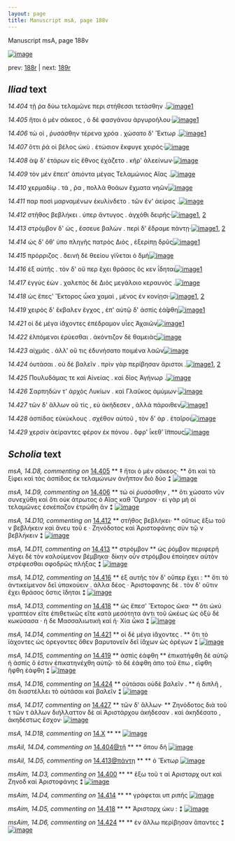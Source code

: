 ```yaml
---
layout: page
title: Manuscript msA, page 188v
---
```


Manuscript msA, page 188v

[![image](http://www.homermultitext.org/iipsrv?OBJ=IIP,1.0&FIF=/project/homer/pyramidal/deepzoom/hmt/vaimg/2017a/VA188VN_0690.tif&WID=100&CVT=JPEG)](http://www.homermultitext.org/ict2/?urn=urn:cite2:hmt:vaimg.2017a:VA188VN_0690)

prev:  [188r](../188r) | next:  [189r](../189r)

## *Iliad* text

*14.404* <a id="14.404"/> τῇ ῥα δύω τελαμῶνε περι στήθεσσι τετάσθην .[![image](http://www.homermultitext.org/iipsrv?OBJ=IIP,1.0&FIF=/project/homer/pyramidal/deepzoom/hmt/vaimg/2017a/VA188VN_0690.tif&RGN=0.491,0.2284,0.364,0.0285&WID=1000&CVT=JPEG)](http://www.homermultitext.org/ict2/?urn=urn:cite2:hmt:vaimg.2017a:VA188VN_0690@0.491,0.2284,0.364,0.0285)[1](#msAil_14.D4)

*14.405* <a id="14.405"/> ἤτοι ὁ μὲν σάκεος , ὁ δὲ φασγάνου ἀργυροήλου·[![image](http://www.homermultitext.org/iipsrv?OBJ=IIP,1.0&FIF=/project/homer/pyramidal/deepzoom/hmt/vaimg/2017a/VA188VN_0690.tif&RGN=0.5,0.2487,0.375,0.0308&WID=1000&CVT=JPEG)](http://www.homermultitext.org/ict2/?urn=urn:cite2:hmt:vaimg.2017a:VA188VN_0690@0.5,0.2487,0.375,0.0308)[1](#msA_14.D8)

*14.406* <a id="14.406"/> τώ οἱ , ῥυσάσθην τέρενα χρόα . χώσατο δ' Ἕκτωρ .[![image](http://www.homermultitext.org/iipsrv?OBJ=IIP,1.0&FIF=/project/homer/pyramidal/deepzoom/hmt/vaimg/2017a/VA188VN_0690.tif&RGN=0.503,0.269,0.392,0.0316&WID=1000&CVT=JPEG)](http://www.homermultitext.org/ict2/?urn=urn:cite2:hmt:vaimg.2017a:VA188VN_0690@0.503,0.269,0.392,0.0316)[1](#msA_14.D9)

*14.407* <a id="14.407"/> ὅττι ῥά οἱ βέλος ὠκὺ . ἐτώσιον ἔκφυγε χειρός·[![image](http://www.homermultitext.org/iipsrv?OBJ=IIP,1.0&FIF=/project/homer/pyramidal/deepzoom/hmt/vaimg/2017a/VA188VN_0690.tif&RGN=0.495,0.2878,0.392,0.0263&WID=1000&CVT=JPEG)](http://www.homermultitext.org/ict2/?urn=urn:cite2:hmt:vaimg.2017a:VA188VN_0690@0.495,0.2878,0.392,0.0263)

*14.408* <a id="14.408"/> ὰψ δ' ἑτάρων εἰς ἔθνος ἐχάζετο . κῆρ' ἀλεείνων·[![image](http://www.homermultitext.org/iipsrv?OBJ=IIP,1.0&FIF=/project/homer/pyramidal/deepzoom/hmt/vaimg/2017a/VA188VN_0690.tif&RGN=0.497,0.3058,0.392,0.0263&WID=1000&CVT=JPEG)](http://www.homermultitext.org/ict2/?urn=urn:cite2:hmt:vaimg.2017a:VA188VN_0690@0.497,0.3058,0.392,0.0263)

*14.409* <a id="14.409"/> τὸν μὲν ἔπειτ' ἀπιόντα μέγας Τελαμώνιος Αἴας .[![image](http://www.homermultitext.org/iipsrv?OBJ=IIP,1.0&FIF=/project/homer/pyramidal/deepzoom/hmt/vaimg/2017a/VA188VN_0690.tif&RGN=0.5,0.3268,0.392,0.0263&WID=1000&CVT=JPEG)](http://www.homermultitext.org/ict2/?urn=urn:cite2:hmt:vaimg.2017a:VA188VN_0690@0.5,0.3268,0.392,0.0263)

*14.410* <a id="14.410"/> χερμαδίῳ . τά , ῥα , πολλὰ θοάων ἔχματα νηῶν[![image](http://www.homermultitext.org/iipsrv?OBJ=IIP,1.0&FIF=/project/homer/pyramidal/deepzoom/hmt/vaimg/2017a/VA188VN_0690.tif&RGN=0.496,0.3471,0.392,0.0263&WID=1000&CVT=JPEG)](http://www.homermultitext.org/ict2/?urn=urn:cite2:hmt:vaimg.2017a:VA188VN_0690@0.496,0.3471,0.392,0.0263)

*14.411* <a id="14.411"/> παρ ποσὶ μαρναμένων ἐκυλίνδετο . τῶν ἕν' ἀείρας .[![image](http://www.homermultitext.org/iipsrv?OBJ=IIP,1.0&FIF=/project/homer/pyramidal/deepzoom/hmt/vaimg/2017a/VA188VN_0690.tif&RGN=0.505,0.3666,0.392,0.0263&WID=1000&CVT=JPEG)](http://www.homermultitext.org/ict2/?urn=urn:cite2:hmt:vaimg.2017a:VA188VN_0690@0.505,0.3666,0.392,0.0263)

*14.412* <a id="14.412"/> στῆθος βεβλήκει . ὑπερ ἄντυγος . ἀγχόθι δειρῆς·[![image](http://www.homermultitext.org/iipsrv?OBJ=IIP,1.0&FIF=/project/homer/pyramidal/deepzoom/hmt/vaimg/2017a/VA188VN_0690.tif&RGN=0.502,0.3832,0.392,0.0263&WID=1000&CVT=JPEG)](http://www.homermultitext.org/ict2/?urn=urn:cite2:hmt:vaimg.2017a:VA188VN_0690@0.502,0.3832,0.392,0.0263)[1](#msA_14.D10), [2](#msAim_14.D3bis)

*14.413* <a id="14.413"/> στρόμβον δ' ὡς , ἔσσευε βαλὼν . περὶ δ' ἔδραμε πάντῃ·[![image](http://www.homermultitext.org/iipsrv?OBJ=IIP,1.0&FIF=/project/homer/pyramidal/deepzoom/hmt/vaimg/2017a/VA188VN_0690.tif&RGN=0.502,0.402,0.431,0.0263&WID=1000&CVT=JPEG)](http://www.homermultitext.org/ict2/?urn=urn:cite2:hmt:vaimg.2017a:VA188VN_0690@0.502,0.402,0.431,0.0263)[1](#msA_14.D11), [2](#msAil_14.D5)

*14.414* <a id="14.414"/> ὡς δ' ὅθ' ὑπο πληγῆς πατρὸς Διὸς , ἐξερίπῃ δρῦς[![image](http://www.homermultitext.org/iipsrv?OBJ=IIP,1.0&FIF=/project/homer/pyramidal/deepzoom/hmt/vaimg/2017a/VA188VN_0690.tif&RGN=0.492,0.4215,0.431,0.0263&WID=1000&CVT=JPEG)](http://www.homermultitext.org/ict2/?urn=urn:cite2:hmt:vaimg.2017a:VA188VN_0690@0.492,0.4215,0.431,0.0263)[1](#msAim_14.D4)

*14.415* <a id="14.415"/> πρόρριζος . δεινὴ δὲ θεείου γί̄νεται ὀ δμὴ[![image](http://www.homermultitext.org/iipsrv?OBJ=IIP,1.0&FIF=/project/homer/pyramidal/deepzoom/hmt/vaimg/2017a/VA188VN_0690.tif&RGN=0.485,0.4388,0.431,0.0263&WID=1000&CVT=JPEG)](http://www.homermultitext.org/ict2/?urn=urn:cite2:hmt:vaimg.2017a:VA188VN_0690@0.485,0.4388,0.431,0.0263)

*14.416* <a id="14.416"/> ἐξ αὐτῆς . τὸν δ' οὔ περ ἔχει θράσος ὅς κεν ΐδηται[![image](http://www.homermultitext.org/iipsrv?OBJ=IIP,1.0&FIF=/project/homer/pyramidal/deepzoom/hmt/vaimg/2017a/VA188VN_0690.tif&RGN=0.485,0.4606,0.431,0.0263&WID=1000&CVT=JPEG)](http://www.homermultitext.org/ict2/?urn=urn:cite2:hmt:vaimg.2017a:VA188VN_0690@0.485,0.4606,0.431,0.0263)[1](#msA_14.D12)

*14.417* <a id="14.417"/> ἐγγὺς ἐὼν . χαλεπὸς δὲ Διὸς μεγάλοιο κεραυνὸς .[![image](http://www.homermultitext.org/iipsrv?OBJ=IIP,1.0&FIF=/project/homer/pyramidal/deepzoom/hmt/vaimg/2017a/VA188VN_0690.tif&RGN=0.485,0.4778,0.431,0.0263&WID=1000&CVT=JPEG)](http://www.homermultitext.org/ict2/?urn=urn:cite2:hmt:vaimg.2017a:VA188VN_0690@0.485,0.4778,0.431,0.0263)

*14.418* <a id="14.418"/> ὡς ἔπες' Ἕκτορος ὦκα χαμαὶ , μένος ἐν κονίῃσι·[![image](http://www.homermultitext.org/iipsrv?OBJ=IIP,1.0&FIF=/project/homer/pyramidal/deepzoom/hmt/vaimg/2017a/VA188VN_0690.tif&RGN=0.484,0.4966,0.431,0.0263&WID=1000&CVT=JPEG)](http://www.homermultitext.org/ict2/?urn=urn:cite2:hmt:vaimg.2017a:VA188VN_0690@0.484,0.4966,0.431,0.0263)[1](#msAim_14.D5), [2](#msA_14.D13)

*14.419* <a id="14.419"/> χειρὸς δ' ἔκβαλεν ἔγχος , ἐπ' αὐτῷ δ' ἀσπὶς ἑά̆φθη[![image](http://www.homermultitext.org/iipsrv?OBJ=IIP,1.0&FIF=/project/homer/pyramidal/deepzoom/hmt/vaimg/2017a/VA188VN_0690.tif&RGN=0.492,0.5147,0.431,0.0263&WID=1000&CVT=JPEG)](http://www.homermultitext.org/ict2/?urn=urn:cite2:hmt:vaimg.2017a:VA188VN_0690@0.492,0.5147,0.431,0.0263)[1](#msA_14.D15)

*14.421* <a id="14.421"/> οἱ δὲ μέγα ἰ̈άχοντες ἐπέδραμον υἷες Ἀχαιῶν[![image](http://www.homermultitext.org/iipsrv?OBJ=IIP,1.0&FIF=/project/homer/pyramidal/deepzoom/hmt/vaimg/2017a/VA188VN_0690.tif&RGN=0.488,0.5342,0.431,0.0263&WID=1000&CVT=JPEG)](http://www.homermultitext.org/ict2/?urn=urn:cite2:hmt:vaimg.2017a:VA188VN_0690@0.488,0.5342,0.431,0.0263)[1](#msA_14.D14)

*14.422* <a id="14.422"/> ἐλπόμενοι ἐρύεσθαι . ἀκόντιζον δὲ θαμειὰς[![image](http://www.homermultitext.org/iipsrv?OBJ=IIP,1.0&FIF=/project/homer/pyramidal/deepzoom/hmt/vaimg/2017a/VA188VN_0690.tif&RGN=0.49,0.5522,0.431,0.0263&WID=1000&CVT=JPEG)](http://www.homermultitext.org/ict2/?urn=urn:cite2:hmt:vaimg.2017a:VA188VN_0690@0.49,0.5522,0.431,0.0263)

*14.423* <a id="14.423"/> αἰχμάς . ἀλλ' οὔ τις ἐδυνήσατο ποιμένα λαῶν[![image](http://www.homermultitext.org/iipsrv?OBJ=IIP,1.0&FIF=/project/homer/pyramidal/deepzoom/hmt/vaimg/2017a/VA188VN_0690.tif&RGN=0.49,0.5695,0.431,0.0263&WID=1000&CVT=JPEG)](http://www.homermultitext.org/ict2/?urn=urn:cite2:hmt:vaimg.2017a:VA188VN_0690@0.49,0.5695,0.431,0.0263)

*14.424* <a id="14.424"/> ὀυτάσαι . οὐ δὲ βαλεῖν . πρὶν γὰρ περίβησαν ἄριστοι .[![image](http://www.homermultitext.org/iipsrv?OBJ=IIP,1.0&FIF=/project/homer/pyramidal/deepzoom/hmt/vaimg/2017a/VA188VN_0690.tif&RGN=0.491,0.5875,0.431,0.0263&WID=1000&CVT=JPEG)](http://www.homermultitext.org/ict2/?urn=urn:cite2:hmt:vaimg.2017a:VA188VN_0690@0.491,0.5875,0.431,0.0263)[1](#msA_14.D16), [2](#msAim_14.D6)

*14.425* <a id="14.425"/> Πουλυδάμας τε καὶ Αἰνείας . καὶ δῖος Ἀγήνωρ .[![image](http://www.homermultitext.org/iipsrv?OBJ=IIP,1.0&FIF=/project/homer/pyramidal/deepzoom/hmt/vaimg/2017a/VA188VN_0690.tif&RGN=0.488,0.6078,0.431,0.0263&WID=1000&CVT=JPEG)](http://www.homermultitext.org/ict2/?urn=urn:cite2:hmt:vaimg.2017a:VA188VN_0690@0.488,0.6078,0.431,0.0263)

*14.426* <a id="14.426"/> Σαρπηδών τ' ἀρχὸς Λυκίων . καὶ Γλαῦκος ἀμύμων·[![image](http://www.homermultitext.org/iipsrv?OBJ=IIP,1.0&FIF=/project/homer/pyramidal/deepzoom/hmt/vaimg/2017a/VA188VN_0690.tif&RGN=0.496,0.6266,0.431,0.0263&WID=1000&CVT=JPEG)](http://www.homermultitext.org/ict2/?urn=urn:cite2:hmt:vaimg.2017a:VA188VN_0690@0.496,0.6266,0.431,0.0263)

*14.427* <a id="14.427"/> τῶν δ' ἄλλων οὔ τίς , εὑ ἀκήδεσεν , ἀλλὰ πάροιθεν[![image](http://www.homermultitext.org/iipsrv?OBJ=IIP,1.0&FIF=/project/homer/pyramidal/deepzoom/hmt/vaimg/2017a/VA188VN_0690.tif&RGN=0.496,0.6461,0.431,0.0263&WID=1000&CVT=JPEG)](http://www.homermultitext.org/ict2/?urn=urn:cite2:hmt:vaimg.2017a:VA188VN_0690@0.496,0.6461,0.431,0.0263)[1](#msA_14.D17)

*14.428* <a id="14.428"/> ἀσπίδας εὐκύκλους . σχέθον αὐτοῦ , τὸν δ' ὰρ . ἑταῖροι[![image](http://www.homermultitext.org/iipsrv?OBJ=IIP,1.0&FIF=/project/homer/pyramidal/deepzoom/hmt/vaimg/2017a/VA188VN_0690.tif&RGN=0.497,0.6642,0.431,0.0263&WID=1000&CVT=JPEG)](http://www.homermultitext.org/ict2/?urn=urn:cite2:hmt:vaimg.2017a:VA188VN_0690@0.497,0.6642,0.431,0.0263)

*14.429* <a id="14.429"/> χερσὶν ἀείραντες φέρον ἐκ πόνου . ὄφρ' ΐκεθ' ἵ̈ππους[![image](http://www.homermultitext.org/iipsrv?OBJ=IIP,1.0&FIF=/project/homer/pyramidal/deepzoom/hmt/vaimg/2017a/VA188VN_0690.tif&RGN=0.502,0.6852,0.431,0.0263&WID=1000&CVT=JPEG)](http://www.homermultitext.org/ict2/?urn=urn:cite2:hmt:vaimg.2017a:VA188VN_0690@0.502,0.6852,0.431,0.0263)

## *Scholia* text

*msA, 14.D8, commenting on* [14.405](#14.405)  <a id="msA_14.D8"/> **							 ‡ ἤτοι ὁ μὲν σάκεος· 						** 							 ὅτι καὶ τὰ ξίφει καὶ τὰς ἀσπίδας ἐκ τελαμώνων ἀνῆπτον διὸ δύο ⁑ 						[![image](http://www.homermultitext.org/iipsrv?OBJ=IIP,1.0&FIF=/project/homer/pyramidal/deepzoom/hmt/vaimg/2017a/VA188VN_0690.tif&RGN=0.24226234,0.11120332,0.44141489,0.02710927&WID=1000&CVT=JPEG)](http://www.homermultitext.org/ict2/?urn=urn:cite2:hmt:vaimg.2017a:VA188VN_0690@0.24226234,0.11120332,0.44141489,0.02710927)

*msA, 14.D9, commenting on* [14.406](#14.406)  <a id="msA_14.D9"/> **							 τώ οἱ ῥυσάσθην , 						** 							 ὅτι χώσατο νῦν συνεχύθη καὶ ὅτι οὐκ άτρωτος ὁ Αἴας καθ Ὅμηρον · εἰ γὰρ μὴ οἱ τελαμῶνες ἐσκέπαζον ἐτρώθη ἄν 								 ⁑ 						[![image](http://www.homermultitext.org/iipsrv?OBJ=IIP,1.0&FIF=/project/homer/pyramidal/deepzoom/hmt/vaimg/2017a/VA188VN_0690.tif&RGN=0.24244657,0.12890733,0.66322771,0.02378976&WID=1000&CVT=JPEG)](http://www.homermultitext.org/ict2/?urn=urn:cite2:hmt:vaimg.2017a:VA188VN_0690@0.24244657,0.12890733,0.66322771,0.02378976)

*msA, 14.D10, commenting on* [14.412](#14.412)  <a id="msA_14.D10"/> **							 στῆθος βεβλήκει· 						** 							 οὕτως ἔξω τοῦ ν 								 βεβλήκειν καὶ ἄνευ τοῦ ε · Ζηνόδοτος καὶ Ἀριστοφάνης σὺν τῷ ν 								 βεβλήκειν ⁑ 						[![image](http://www.homermultitext.org/iipsrv?OBJ=IIP,1.0&FIF=/project/homer/pyramidal/deepzoom/hmt/vaimg/2017a/VA188VN_0690.tif&RGN=0.23286662,0.37759336,0.20689020,0.03623790&WID=1000&CVT=JPEG)](http://www.homermultitext.org/ict2/?urn=urn:cite2:hmt:vaimg.2017a:VA188VN_0690@0.23286662,0.37759336,0.20689020,0.03623790)

*msA, 14.D11, commenting on* [14.413](#14.413)  <a id="msA_14.D11"/> **							 στρόμβον 						** 							 ὡς ῥόμβον περιφερῆ λέγει δὲ τὸν καλούμενον βέμβηκα· δίκην οὖν στρόμβου ἐποίησεν αὐτὸν 								στρέφεσθαι σφοδρῶς πλήξας ⁑ 						[![image](http://www.homermultitext.org/iipsrv?OBJ=IIP,1.0&FIF=/project/homer/pyramidal/deepzoom/hmt/vaimg/2017a/VA188VN_0690.tif&RGN=0.23268239,0.41424620,0.21278556,0.03222683&WID=1000&CVT=JPEG)](http://www.homermultitext.org/ict2/?urn=urn:cite2:hmt:vaimg.2017a:VA188VN_0690@0.23268239,0.41424620,0.21278556,0.03222683)

*msA, 14.D12, commenting on* [14.416](#14.416)  <a id="msA_14.D12"/> **							 ἐξ αυτῆς τὸν δ' οὔπερ ἔχει : 						** 							 ὅτι τὸ ἀντικείμενον δεῖ ὑπακούειν . ἀλλα δέος · Ἀριστοφανης δὲ . τὸν δ' οὔτιν ἔχει θράσος ὅστις 									ἴδηται ⁑ 						[![image](http://www.homermultitext.org/iipsrv?OBJ=IIP,1.0&FIF=/project/homer/pyramidal/deepzoom/hmt/vaimg/2017a/VA188VN_0690.tif&RGN=0.23194547,0.44979253,0.22181282,0.03416321&WID=1000&CVT=JPEG)](http://www.homermultitext.org/ict2/?urn=urn:cite2:hmt:vaimg.2017a:VA188VN_0690@0.23194547,0.44979253,0.22181282,0.03416321)

*msA, 14.D13, commenting on* [14.418](#14.418)  <a id="msA_14.D13"/> **							 ὡς ἔπεσ' Ἕκτορος ῶκα· 						** 							 ὅτι ὠκὺ γραπτέον εἴτε ἐπιθετικῶς εἴτε κατὰ μεσότητα ἀντι τοῦ ὠκέως ὡς 									 									 ὀξὺ δὲ κωκύσασα 								 · ἡ δε Μασσαλιωτικὴ καὶ ἡ· Χία 								 ὦκα ⁑ 						[![image](http://www.homermultitext.org/iipsrv?OBJ=IIP,1.0&FIF=/project/homer/pyramidal/deepzoom/hmt/vaimg/2017a/VA188VN_0690.tif&RGN=0.22807664,0.48188105,0.22439204,0.04591978&WID=1000&CVT=JPEG)](http://www.homermultitext.org/ict2/?urn=urn:cite2:hmt:vaimg.2017a:VA188VN_0690@0.22807664,0.48188105,0.22439204,0.04591978)

*msA, 14.D14, commenting on* [14.421](#14.421)  <a id="msA_14.D14"/> **							 οἱ δὲ μέγα ἰ̈άχοντες . 						** 							 ὅτι τὸ ϊάχοντες ὡς ὀρεγοντες ὅθεν βαρυτονεῖν δεῖ 									 									 ἰ̈άχων 								 ὡς 									 									 ὁρέγων 								 ⁑ 						[![image](http://www.homermultitext.org/iipsrv?OBJ=IIP,1.0&FIF=/project/homer/pyramidal/deepzoom/hmt/vaimg/2017a/VA188VN_0690.tif&RGN=0.45910096,1.05089903,0.45025792,0.05145228&WID=1000&CVT=JPEG)](http://www.homermultitext.org/ict2/?urn=urn:cite2:hmt:vaimg.2017a:VA188VN_0690@0.45910096,1.05089903,0.45025792,0.05145228)

*msA, 14.D15, commenting on* [14.419](#14.419)  <a id="msA_14.D15"/> **							 ἀσπὶς ἑάφθη 						** 							 ἐπικατήφθη δὲ αὐτῷ ἡ ἀσπὶς ὅ ἐστιν ἐπικατηνέχθη αὐτῷ· τὸ δὲ ἑάφθη ἀπο τοῦ 									 ἔπω , εἵφθη 								 ἥφθη 								 ἐάφθη ⁑ 						[![image](http://www.homermultitext.org/iipsrv?OBJ=IIP,1.0&FIF=/project/homer/pyramidal/deepzoom/hmt/vaimg/2017a/VA188VN_0690.tif&RGN=0.44731024,1.10401107,0.43846721,0.07026279&WID=1000&CVT=JPEG)](http://www.homermultitext.org/ict2/?urn=urn:cite2:hmt:vaimg.2017a:VA188VN_0690@0.44731024,1.10401107,0.43846721,0.07026279)

*msA, 14.D16, commenting on* [14.424](#14.424)  <a id="msA_14.D16"/> **							 οὐτάσαι οὐδὲ βαλεῖν . 						** 							 ἡ διπλῆ , ὅτι διαστέλλει τὸ οὐτάσαι καὶ βαλεῖν ⁑ 						[![image](http://www.homermultitext.org/iipsrv?OBJ=IIP,1.0&FIF=/project/homer/pyramidal/deepzoom/hmt/vaimg/2017a/VA188VN_0690.tif&RGN=0.45836404,1.17372061,0.41267502,0.04426003&WID=1000&CVT=JPEG)](http://www.homermultitext.org/ict2/?urn=urn:cite2:hmt:vaimg.2017a:VA188VN_0690@0.45836404,1.17372061,0.41267502,0.04426003)

*msA, 14.D17, commenting on* [14.427](#14.427)  <a id="msA_14.D17"/> **							 τῶν δ' ἄλλων· 						** 							 Ζηνόδοτος διὰ τοῦ τ 								 τῶν τ άλλων διήλλαττον δὲ αἱ Ἀριστάρχου ἀκήδεσαν . καὶ ἀκηδέσατο , ἀκηδέστως ἔσχον· 						[![image](http://www.homermultitext.org/iipsrv?OBJ=IIP,1.0&FIF=/project/homer/pyramidal/deepzoom/hmt/vaimg/2017a/VA188VN_0690.tif&RGN=0.44731024,1.21742739,0.44362564,0.07966805&WID=1000&CVT=JPEG)](http://www.homermultitext.org/ict2/?urn=urn:cite2:hmt:vaimg.2017a:VA188VN_0690@0.44731024,1.21742739,0.44362564,0.07966805)

*msA, 14.D18, commenting on* [14.X](#14.X)  <a id="msA_14.D18"/> **							 						** 							 						[![image](http://www.homermultitext.org/iipsrv?OBJ=IIP,1.0&FIF=/project/homer/pyramidal/deepzoom/hmt/vaimg/2017a/VA188VN_0690.tif&RGN=0.95873250,1.65781466,0.78555637,0.07302905&WID=1000&CVT=JPEG)](http://www.homermultitext.org/ict2/?urn=urn:cite2:hmt:vaimg.2017a:VA188VN_0690@0.95873250,1.65781466,0.78555637,0.07302905)

*msAil, 14.D4, commenting on* [14.404@τῇ](#14.404@τῇ)  <a id="msAil_14.D4"/> **							 						** 							 ὅπου δή 						[![image](http://www.homermultitext.org/iipsrv?OBJ=IIP,1.0&FIF=/project/homer/pyramidal/deepzoom/hmt/vaimg/2017a/VA188VN_0690.tif&RGN=1.03058217,0.43540802,0.05600590,0.02544952&WID=1000&CVT=JPEG)](http://www.homermultitext.org/ict2/?urn=urn:cite2:hmt:vaimg.2017a:VA188VN_0690@1.03058217,0.43540802,0.05600590,0.02544952)

*msAil, 14.D5, commenting on* [14.413@πάντῃ](#14.413@πάντῃ)  <a id="msAil_14.D5"/> **							 						** 							 ὁ Ἕκτωρ 						[![image](http://www.homermultitext.org/iipsrv?OBJ=IIP,1.0&FIF=/project/homer/pyramidal/deepzoom/hmt/vaimg/2017a/VA188VN_0690.tif&RGN=1.81024318,0.80387275,0.04458364,0.02849239&WID=1000&CVT=JPEG)](http://www.homermultitext.org/ict2/?urn=urn:cite2:hmt:vaimg.2017a:VA188VN_0690@1.81024318,0.80387275,0.04458364,0.02849239)

*msAim, 14.D3, commenting on* [14.400](#14.400)  <a id="msAim_14.D3"/> **							 						** 							 ἔξω τοῦ τ αἱ Αρισταρχ 								 ουτ καὶ Ζηνοδ καὶ Ἀριστοφάνης ⁑ 						[![image](http://www.homermultitext.org/iipsrv?OBJ=IIP,1.0&FIF=/project/homer/pyramidal/deepzoom/hmt/vaimg/2017a/VA188VN_0690.tif&RGN=0.89941046,0.77648686,0.08253500,0.05643154&WID=1000&CVT=JPEG)](http://www.homermultitext.org/ict2/?urn=urn:cite2:hmt:vaimg.2017a:VA188VN_0690@0.89941046,0.77648686,0.08253500,0.05643154)

*msAim, 14.D4, commenting on* [14.414](#14.414)  <a id="msAim_14.D4"/> **							 						** 							 γράφεται υπ ριπῆς 						[![image](http://www.homermultitext.org/iipsrv?OBJ=IIP,1.0&FIF=/project/homer/pyramidal/deepzoom/hmt/vaimg/2017a/VA188VN_0690.tif&RGN=0.89240973,0.84426003,0.09174650,0.04011065&WID=1000&CVT=JPEG)](http://www.homermultitext.org/ict2/?urn=urn:cite2:hmt:vaimg.2017a:VA188VN_0690@0.89240973,0.84426003,0.09174650,0.04011065)

*msAim, 14.D5, commenting on* [14.418](#14.418)  <a id="msAim_14.D5"/> **							 						** 							 Ἀρισταρχ 								 ὠκυ : ⁑ 						[![image](http://www.homermultitext.org/iipsrv?OBJ=IIP,1.0&FIF=/project/homer/pyramidal/deepzoom/hmt/vaimg/2017a/VA188VN_0690.tif&RGN=0.90935888,0.99225450,0.06927045,0.07441217&WID=1000&CVT=JPEG)](http://www.homermultitext.org/ict2/?urn=urn:cite2:hmt:vaimg.2017a:VA188VN_0690@0.90935888,0.99225450,0.06927045,0.07441217)

*msAim, 14.D6, commenting on* [14.424](#14.424)  <a id="msAim_14.D6"/> **							 						** 							 ἐν ἄλλω περίβησαν ἅπαντες ⁑ 						[![image](http://www.homermultitext.org/iipsrv?OBJ=IIP,1.0&FIF=/project/homer/pyramidal/deepzoom/hmt/vaimg/2017a/VA188VN_0690.tif&RGN=0.89941046,1.17980636,0.10464259,0.07441217&WID=1000&CVT=JPEG)](http://www.homermultitext.org/ict2/?urn=urn:cite2:hmt:vaimg.2017a:VA188VN_0690@0.89941046,1.17980636,0.10464259,0.07441217)